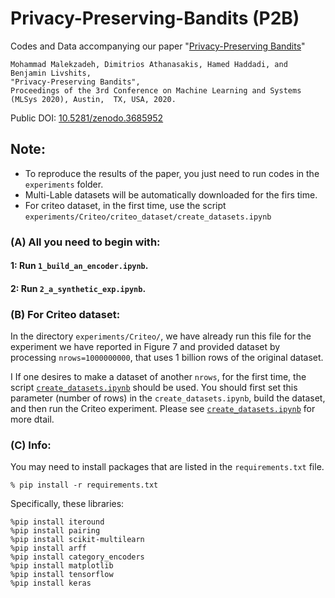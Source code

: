 # Privacy-Preserving-Bandits (P2B)
Codes and Data accompanying our paper "[Privacy-Preserving Bandits](https://proceedings.mlsys.org/static/paper_files/mlsys/2020/136-Paper.pdf)"
```
Mohammad Malekzadeh, Dimitrios Athanasakis, Hamed Haddadi, and Benjamin Livshits,
"Privacy-Preserving Bandits", 
Proceedings of the 3rd Conference on Machine Learning and Systems (MLSys 2020), Austin,  TX, USA, 2020.
```

Public DOI: [10.5281/zenodo.3685952](https://doi.org/10.5281/zenodo.3685952)

## Note:
* To reproduce the results of the paper, you just need to run codes in the `experiments` folder.
* Multi-Lable datasets will be automatically downloaded for the firs time.
* For criteo dataset, in the first time, use the script `experiments/Criteo/criteo_dataset/create_datasets.ipynb`

### (A) All you need to begin with:
#### 1: Run `1_build_an_encoder.ipynb`.
#### 2: Run `2_a_synthetic_exp.ipynb`.

### (B) For Criteo dataset:
In the directory `experiments/Criteo/`, we have already run this file for the experiment we have reported in Figure 7 and provided dataset by processing `nrows=1000000000`, that uses 1 billion rows of the original dataset.

I If one desires to make a dataset of another `nrows`, for the first time, the script [`create_datasets.ipynb`](https://github.com/mmalekzadeh/privacy-preserving-bandits/tree/master/experiments/Criteo/criteo_dataset) should be used.
You should first set this parameter (number of rows) in the  `create_datasets.ipynb`, build the dataset, and then run the Criteo experiment. Please see [`create_datasets.ipynb`](https://github.com/mmalekzadeh/privacy-preserving-bandits/tree/master/experiments/Criteo/criteo_dataset) for more dtail.


### (C) Info:
You may need to install packages that are listed in the `requirements.txt` file.
 ```
 % pip install -r requirements.txt 
 ```

Specifically, these libraries:
```
%pip install iteround
%pip install pairing 
%pip install scikit-multilearn
%pip install arff
%pip install category_encoders
%pip install matplotlib
%pip install tensorflow
%pip install keras
```
